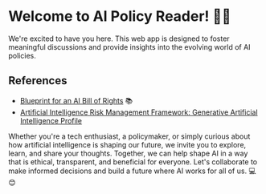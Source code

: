 # Welcome to AI Policy Reader! 🚀🤖

We're excited to have you here. This web app is designed to foster meaningful discussions and provide insights into the evolving world of AI policies.

## References

- [Blueprint for an AI Bill of Rights](https://www.whitehouse.gov/wp-content/uploads/2022/10/Blueprint-for-an-AI-Bill-of-Rights.pdf) 📚
- [Artificial Intelligence Risk Management Framework: Generative Artificial Intelligence Profile](https://nvlpubs.nist.gov/nistpubs/ai/NIST.AI.600-1.pdf)

Whether you're a tech enthusiast, a policymaker, or simply curious about how artificial intelligence is shaping our future, we invite you to explore, learn, and share your thoughts. Together, we can help shape AI in a way that is ethical, transparent, and beneficial for everyone. Let's collaborate to make informed decisions and build a future where AI works for all of us. 💻😊
